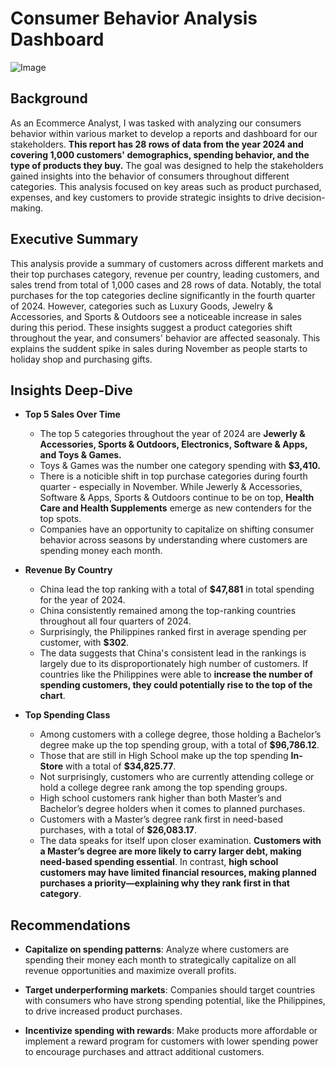 # Consumer Behavior Analysis Dashboard

![Image](https://github.com/user-attachments/assets/1d80ecea-55a8-4727-9a32-5556eb20a2ff)

## Background
As an Ecommerce Analyst, I was tasked with analyzing our consumers behavior within various market to develop a reports and dashboard for our stakeholders. **This report has 28 rows of data from the year 2024 and covering 1,000 customers' demographics, spending behavior, and the type of products they buy.** The goal was designed to help the stakeholders gained insights into the behavior of consumers throughout different categories. This analysis focused on key areas such as product purchased, expenses, and key customers to provide strategic insights to drive decision-making.
## Executive Summary
This analysis provide a summary of customers across different markets and their top purchases category, revenue per country, leading customers, and sales trend from total of 1,000 cases and 28 rows of data. Notably, the total purchases for the top categories decline significantly in the fourth quarter of 2024. However, categories such as Luxury Goods, Jewelry & Accessories, and Sports & Outdoors see a noticeable increase in sales during this period. These insights suggest a product categories shift throughout the year, and consumers' behavior are affected seasonaly. This explains the suddent spike in sales during November as people starts to holiday shop and purchasing gifts.
## Insights Deep-Dive
- **Top 5 Sales Over Time**

  - The top 5 categories throughout the year of 2024 are **Jewerly & Accessories, Sports & Outdoors, Electronics, Software & Apps, and Toys & Games.**
  - Toys & Games was the number one category spending with **$3,410.**
  - There is a noticible shift in top purchase categories during fourth quarter - especially in November. While Jewerly & Accessories, Software & Apps, Sports & Outdoors continue to be on top, **Health Care and Health Supplements** emerge as new contenders for the top spots.
  - Companies have an opportunity to capitalize on shifting consumer behavior across seasons by understanding where customers are spending money each month.

- **Revenue By Country**

  - China lead the top ranking with a total of **$47,881** in total spending for the year of 2024.
  - China consistently remained among the top-ranking countries throughout all four quarters of 2024.
  - Surprisingly, the Philippines ranked first in average spending per customer, with **$302**.
  - The data suggests that China's consistent lead in the rankings is largely due to its disproportionately high number of customers. If countries like the Philippines were able to **increase the number of spending customers, they could potentially rise to the top of the chart**.

- **Top Spending Class**

  - Among customers with a college degree, those holding a Bachelor’s degree make up the top spending group, with a total of **$96,786.12**.
  - Those that are still in High School make up the top spending **In-Store** with a total of **$34,825.77**.
  - Not surprisingly, customers who are currently attending college or hold a college degree rank among the top spending groups.
  - High school customers rank higher than both Master’s and Bachelor’s degree holders when it comes to planned purchases.
  - Customers with a Master’s degree rank first in need-based purchases, with a total of **$26,083.17**.
  - The data speaks for itself upon closer examination. **Customers with a Master’s degree are more likely to carry larger debt, making need-based spending essential**. In contrast, **high school customers may have limited financial resources, making planned purchases a priority—explaining why they rank first in that category**.

## Recommendations
- **Capitalize on spending patterns**: Analyze where customers are spending their money each month to strategically capitalize on all revenue opportunities and maximize overall profits.
  
- **Target underperforming markets**: Companies should target countries with consumers who have strong spending potential, like the Philippines, to drive increased product purchases.
  
- **Incentivize spending with rewards**: Make products more affordable or implement a reward program for customers with lower spending power to encourage purchases and attract additional customers. 
